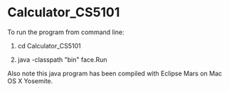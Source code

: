 # Calculator_CS5101

To run the program from command line:

1. cd Calculator_CS5101

2. java -classpath "bin" face.Run

Also note this java program has been compiled with Eclipse Mars on Mac OS X Yosemite.
